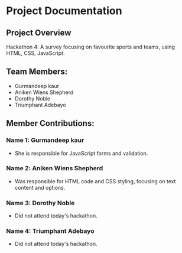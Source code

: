 # Project Documentation

## Project Overview

Hackathon 4: A survey focusing on favourite sports and teams, using HTML, CSS, JavaScript.

## Team Members:

-   Gurmandeep kaur
-   Aniken Wiens Shepherd
-   Dorothy Noble 
-   Triumphant Adebayo

## Member Contributions:

### Name 1: Gurmandeep kaur

-   She is responsible for JavaScript forms and validation.

### Name 2: Aniken Wiens Shepherd

-   Was responsible for HTML code and CSS styling, focusing on text content and options.

### Name 3: Dorothy Noble

-   Did not attend today's hackathon.

### Name 4: Triumphant Adebayo

-   Did not attend today's hackathon.